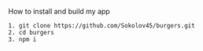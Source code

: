 How to install and build my app

    1. git clone https://github.com/Sokolov45/burgers.git
    2. cd burgers
    3. npm i